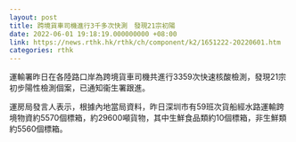 ```yaml
---
layout: post
title: 跨境貨車司機進行3千多次快測　發現21宗初陽
date: 2022-06-01 19:18:19.000000000 +08:00
link: https://news.rthk.hk/rthk/ch/component/k2/1651222-20220601.htm
categories: rthk
---
```


運輸署昨日在各陸路口岸為跨境貨車司機共進行3359次快速核酸檢測，發現21宗初步陽性檢測個案，已通知衞生署跟進。

運房局發言人表示，根據內地當局資料，昨日深圳市有59班次貨船經水路運輸跨境物資約5570個標箱，約29600噸貨物，其中生鮮食品類約10個標箱，非生鮮類約5560個標箱。
